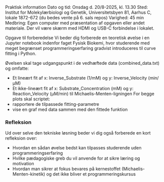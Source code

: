 Praktisk information
Dato og tid: Onsdag d. 20/8-2025, kl. 13.30
Sted: Institut for Molekylærbiologi og Genetik, Universitetsbyen 81, Aarhus C, lokale 1872-672 (du bedes vente på 6. sals repos)
Varighed: 45 min
Medbring: Egen computer med præsentation af opgaven eller andet materiale. Der vil være skærm med HDMI og USB-C forbindelse i lokalet.
 
Opgave til forberedelse
Vi beder dig forberede en teoretisk øvelse i en Jupyter notebook indenfor faget Fysisk Biokemi, hvor studerende med meget begrænset programmeringserfaring gradvist introduceres til curve fitting i Python.
 
Øvelsen skal tage udgangspunkt i de vedhæftede data (combined_data.txt) og omfatte:
- Et lineært fit af x: Inverse_Substrate (1/mM) og y: Inverse_Velocity (min/µM)
- Et ikke-lineært fit af x: Substrate_Concentration (mM) og y: Reaction_Velocity (µM/min) til Michaelis-Menten-ligningen
For begge plots skal scriptet:
- rapportere de tilpassede fitting-parametre
- vise en graf med data sammen med den fittede funktion

### Refleksion
Ud over selve den tekniske løsning beder vi dig også forberede en kort refleksion over:

- Hvordan en sådan øvelse bedst kan tilpasses studerende uden programmeringserfaring
- Hvilke pædagogiske greb du vil anvende for at sikre læring og motivation
- Hvordan man sikrer at fokus bevares på kernestoffet (Michaelis-Menten-kinetik) og det ikke bliver et programmeringskursus